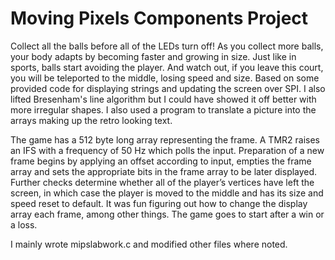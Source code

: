 # Moving Pixels Components Project

Collect all the balls before all of the LEDs turn off! As you collect more balls, your body adapts by becoming faster and growing in size. Just like in sports, balls start avoiding the player. And watch out, if you leave this court, you will be teleported to the middle, losing speed and size. Based on some provided code for displaying strings and updating the screen over SPI. I also lifted Bresenham's line algorithm but I could have showed it off better with more irregular shapes. I also used a program to translate a picture into the arrays making up the retro looking text.

The game has a 512 byte long array representing the frame. A TMR2 raises an IFS with a frequency of 50 Hz which polls the input. Preparation of a new frame begins by applying an offset according to input, empties the frame array and sets the appropriate bits in the frame array to be later displayed. Further checks determine whether all of the player’s vertices have left the screen, in which case the player is moved to the middle and has its size and speed reset to default. It was fun figuring out how to change the display array each frame, among other things. The game goes to start after a win or a loss.

I mainly wrote mipslabwork.c and modified other files where noted.
